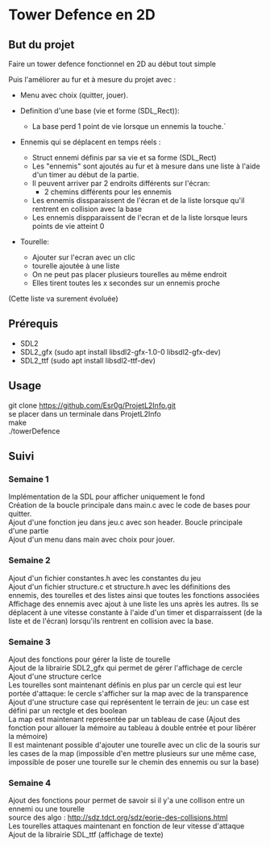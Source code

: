# Tower Defence en 2D

## But du projet 
Faire un tower defence fonctionnel en 2D au début tout simple  
  
Puis l'améliorer au fur et à mesure du projet avec :  
- Menu avec choix (quitter, jouer).  
  
- Definition d'une base (vie et forme (SDL_Rect)):   
	- La base perd 1 point de vie lorsque un ennemis la touche.`  
  
- Ennemis qui se déplacent en temps réels :  
	- Struct ennemi définis par sa vie et sa forme (SDL_Rect)  
	- Les "ennemis" sont ajoutés au fur et à mesure dans une liste à l'aide d'un timer au début de la partie.  
	- Il peuvent arriver par 2 endroits différents sur l'écran:  
		- 2 chemins différents pour les ennemis  
	- Les ennemis dissparaissent de l'écran et de la liste lorsque qu'il rentrent en collision avec la base  
	- Les ennemis dispparaissent de l'ecran et de la liste lorsque leurs points de vie atteint 0  
  
- Tourelle:  
	- Ajouter sur l'ecran avec un clic  
	- tourelle ajoutée à une liste  
	- On ne peut pas placer plusieurs tourelles au même endroit  
	- Elles tirent toutes les x secondes sur un ennemis proche  
  		
(Cette liste va surement évoluée)  

## Prérequis 
- SDL2 
- SDL2_gfx (sudo apt install libsdl2-gfx-1.0-0 libsdl2-gfx-dev)  
- SDL2_ttf (sudo apt install libsdl2-ttf-dev)  

## Usage

git clone https://github.com/Esr0g/ProjetL2Info.git  
se placer dans un terminale dans ProjetL2Info  
make   
./towerDefence  

## Suivi


### Semaine 1

Implémentation de la SDL pour afficher uniquement le fond  
Création de la boucle principale dans main.c avec le code de bases pour quitter.  
Ajout d'une fonction jeu dans jeu.c avec son header. Boucle principale d'une partie  
Ajout d'un menu dans main avec choix pour jouer.

### Semaine 2

Ajout d'un fichier constantes.h avec les constantes du jeu  
Ajout d'un fichier structure.c et structure.h avec les définitions des ennemis, des tourelles et des listes ainsi que toutes les fonctions associées  
Affichage des ennemis avec ajout à une liste les uns après les autres. Ils se déplacent à une vitesse constante à l'aide d'un timer et disparraissent (de la liste et de l'écran) lorsqu'ils rentrent en collision avec la base.  

### Semaine 3

Ajout des fonctions pour gérer la liste de tourelle  
Ajout de la librairie SDL2_gfx qui permet de gérer l'affichage de cercle  
Ajout d'une structure cerlce  
Les tourelles sont maintenant définis en plus par un cercle qui est leur portée d'attaque: le cercle s'afficher sur la map avec de la transparence  
Ajout d'une structure case qui représentent le terrain de jeu: un case est défini par un rectgle et des boolean  
La map est maintenant représentée par un tableau de case (Ajout des fonction pour allouer la mémoire au tableau à double entrée et pour libérer la mémoire)  
Il est maintenant possible d'ajouter une tourelle avec un clic de la souris sur les cases de la map (impossible d'en mettre plusieurs sur une même case, impossible de poser une tourelle sur le chemin des ennemis ou sur la base)  

### Semaine 4

Ajout des fonctions pour permet de savoir si il y'a une collison entre un ennemi ou une tourelle  
source des algo : http://sdz.tdct.org/sdz/eorie-des-collisions.html  
Les tourelles attaques maintenant en fonction de leur vitesse d'attaque  
Ajout de la librairie SDL_ttf  (affichage de texte)

